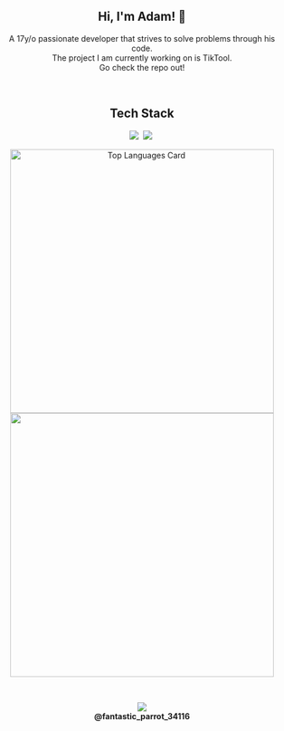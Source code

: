 <h2 align="center">Hi, I'm Adam! 👋</h2>
<div align="center">
<p>A 17y/o passionate developer that strives to solve problems through his code. <br>The project I am currently working on is TikTool. <br>Go check the repo out! </p><br>
</div>
<h2 align="center">Tech Stack</h2>
<div align="center">

<img src="https://img.shields.io/badge/Selenium-43B02A?logo=selenium&logoColor=fff">&nbsp;
<img src="https://img.shields.io/badge/Python-3776AB?logo=python&logoColor=fff">&nbsp;
</div>

<p align="center">
  <img src="https://github-readme-stats.vercel.app/api?username=adambankz&theme=nord&show_icons=true&hide_border=true&count_private=true" alt="Top Languages Card" width=466><br>
  <img src="https://github-readme-streak-stats.herokuapp.com/?user=adambankz&theme=nord&hide_border=true" width=466><br>
</p>

<br>
<p align="center"><img src="https://img.shields.io/badge/Discord-%235865F2.svg?&logo=discord&logoColor=white"><br><b>@fantastic_parrot_34116</b></p>
